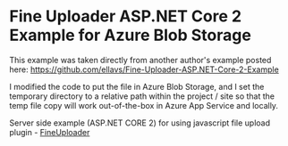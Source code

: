 # Fine Uploader ASP.NET Core 2 Example for Azure Blob Storage
This example was taken directly from another author's example posted here:
https://github.com/ellavs/Fine-Uploader-ASP.NET-Core-2-Example

I modified the code to put the file in Azure Blob Storage, and I set the temporary directory to a relative path within the project / site so that the temp file copy will work out-of-the-box in Azure App Service and locally.

Server side example (ASP.NET CORE 2) for using javascript file upload plugin - [FineUploader](https://fineuploader.com/)
